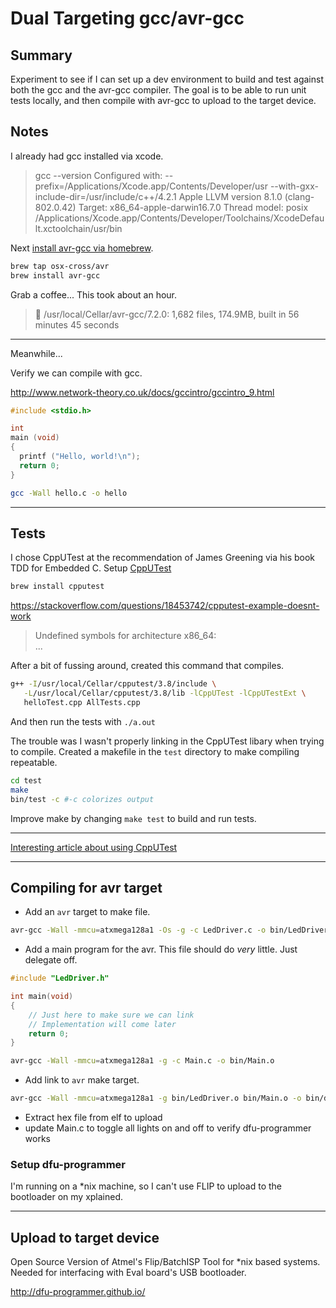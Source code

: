 # Dual Targeting gcc/avr-gcc

## Summary

Experiment to see if I can set up a dev environment to build and test against both the gcc and the avr-gcc compiler. 
The goal is to be able to run unit tests locally, and then compile with avr-gcc to upload to the target device.

## Notes
I already had gcc installed via xcode.

> gcc --version
> Configured with: --prefix=/Applications/Xcode.app/Contents/Developer/usr --with-gxx-include-dir=/usr/include/c++/4.2.1
> Apple LLVM version 8.1.0 (clang-802.0.42)
> Target: x86_64-apple-darwin16.7.0
> Thread model: posix
> /Applications/Xcode.app/Contents/Developer/Toolchains/XcodeDefault.xctoolchain/usr/bin

Next [install avr-gcc via homebrew](https://github.com/osx-cross/homebrew-avr).

```bash
brew tap osx-cross/avr
brew install avr-gcc
```

Grab a coffee...
This took about an hour.

> 🍺  /usr/local/Cellar/avr-gcc/7.2.0: 1,682 files, 174.9MB, built in 56 minutes 45 seconds    

---

Meanwhile...

Verify we can compile with gcc.

http://www.network-theory.co.uk/docs/gccintro/gccintro_9.html

```c
#include <stdio.h>

int
main (void)
{
  printf ("Hello, world!\n");
  return 0;
}
```

```bash
gcc -Wall hello.c -o hello
```

---

## Tests

I chose CppUTest at the recommendation of James Greening via his book TDD for Embedded C.
Setup [CppUTest](https://cpputest.github.io/)

```bash 
brew install cpputest
```

https://stackoverflow.com/questions/18453742/cpputest-example-doesnt-work

> Undefined symbols for architecture x86_64:   
> ...

After a bit of fussing around, created this command that compiles.

```bash
g++ -I/usr/local/Cellar/cpputest/3.8/include \
   -L/usr/local/Cellar/cpputest/3.8/lib -lCppUTest -lCppUTestExt \
   helloTest.cpp AllTests.cpp 
``` 

And then run the tests with `./a.out`

The trouble was I wasn't properly linking in the CppUTest libary when trying to compile.
Created a makefile in the `test` directory to make compiling repeatable.

```bash
cd test
make
bin/test -c #-c colorizes output
```

Improve make by changing `make test` to build and run tests.

---

[Interesting article about using CppUTest](https://www.sparkpost.com/blog/getting-started-cpputest/)

---

## Compiling for avr target

- Add an `avr` target to make file.

```bash
avr-gcc -Wall -mmcu=atxmega128a1 -Os -g -c LedDriver.c -o bin/LedDriver.o
```

- Add a main program for the avr. This file should do *very* little. Just delegate off.

```c
#include "LedDriver.h"

int main(void)
{
    // Just here to make sure we can link
    // Implementation will come later
    return 0;
}
```

```bash
avr-gcc -Wall -mmcu=atxmega128a1 -g -c Main.c -o bin/Main.o
```

- Add link to `avr` make target.

```bash
avr-gcc -Wall -mmcu=atxmega128a1 -g bin/LedDriver.o bin/Main.o -o bin/demo.elf
```

- Extract hex file from elf to upload
- update Main.c to toggle all lights on and off to verify dfu-programmer works

### Setup dfu-programmer

I'm running on a \*nix machine, so I can't use FLIP to upload to the bootloader on my xplained.





---

## Upload to target device

Open Source Version of Atmel's Flip/BatchISP Tool for \*nix based systems.
Needed for interfacing with Eval board's USB bootloader.

http://dfu-programmer.github.io/
